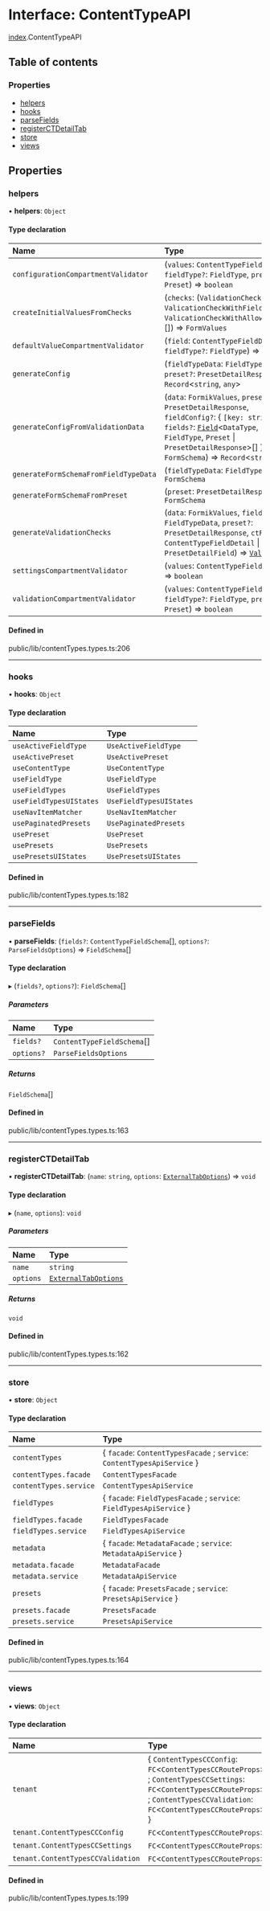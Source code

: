 # Interface: ContentTypeAPI

[index](../wiki/index).ContentTypeAPI

## Table of contents

### Properties

- [helpers](../wiki/index.ContentTypeAPI#helpers-1)
- [hooks](../wiki/index.ContentTypeAPI#hooks-1)
- [parseFields](../wiki/index.ContentTypeAPI#parsefields-1)
- [registerCTDetailTab](../wiki/index.ContentTypeAPI#registerctdetailtab-1)
- [store](../wiki/index.ContentTypeAPI#store-1)
- [views](../wiki/index.ContentTypeAPI#views-1)

## Properties

### helpers

• **helpers**: `Object`

#### Type declaration

| Name | Type |
| :------ | :------ |
| `configurationCompartmentValidator` | (`values`: `ContentTypeFieldDetail`, `fieldType?`: `FieldType`, `preset?`: `Preset`) => `boolean` |
| `createInitialValuesFromChecks` | (`checks`: (`ValidationCheck` \| `ValicationCheckWithFields` \| `ValicationCheckWithAllowedFields`)[]) => `FormValues` |
| `defaultValueCompartmentValidator` | (`field`: `ContentTypeFieldDetail`, `fieldType?`: `FieldType`) => `boolean` |
| `generateConfig` | (`fieldTypeData`: `FieldTypeData`, `preset?`: `PresetDetailResponse`) => `Record`<`string`, `any`\> |
| `generateConfigFromValidationData` | (`data`: `FormikValues`, `preset?`: `PresetDetailResponse`, `fieldConfig?`: { `[key: string]`: `any`; `fields?`: [`Field`](../wiki/index.Field)<`DataType`, `FieldType`, `Preset` \| `PresetDetailResponse`\>[]  }, `schema?`: `FormSchema`) => `Record`<`string`, `any`\> |
| `generateFormSchemaFromFieldTypeData` | (`fieldTypeData`: `FieldTypeData`) => `FormSchema` |
| `generateFormSchemaFromPreset` | (`preset`: `PresetDetailResponse`) => `FormSchema` |
| `generateValidationChecks` | (`data`: `FormikValues`, `fieldTypeData`: `FieldTypeData`, `preset?`: `PresetDetailResponse`, `ctField?`: `ContentTypeFieldDetail` \| `PresetDetailField`) => [`Validation`](../wiki/index.Validation) |
| `settingsCompartmentValidator` | (`values`: `ContentTypeFieldDetail`) => `boolean` |
| `validationCompartmentValidator` | (`values`: `ContentTypeFieldDetail`, `fieldType?`: `FieldType`, `preset?`: `Preset`) => `boolean` |

#### Defined in

public/lib/contentTypes.types.ts:206

___

### hooks

• **hooks**: `Object`

#### Type declaration

| Name | Type |
| :------ | :------ |
| `useActiveFieldType` | `UseActiveFieldType` |
| `useActivePreset` | `UseActivePreset` |
| `useContentType` | `UseContentType` |
| `useFieldType` | `UseFieldType` |
| `useFieldTypes` | `UseFieldTypes` |
| `useFieldTypesUIStates` | `UseFieldTypesUIStates` |
| `useNavItemMatcher` | `UseNavItemMatcher` |
| `usePaginatedPresets` | `UsePaginatedPresets` |
| `usePreset` | `UsePreset` |
| `usePresets` | `UsePresets` |
| `usePresetsUIStates` | `UsePresetsUIStates` |

#### Defined in

public/lib/contentTypes.types.ts:182

___

### parseFields

• **parseFields**: (`fields?`: `ContentTypeFieldSchema`[], `options?`: `ParseFieldsOptions`) => `FieldSchema`[]

#### Type declaration

▸ (`fields?`, `options?`): `FieldSchema`[]

##### Parameters

| Name | Type |
| :------ | :------ |
| `fields?` | `ContentTypeFieldSchema`[] |
| `options?` | `ParseFieldsOptions` |

##### Returns

`FieldSchema`[]

#### Defined in

public/lib/contentTypes.types.ts:163

___

### registerCTDetailTab

• **registerCTDetailTab**: (`name`: `string`, `options`: [`ExternalTabOptions`](../wiki/index.ExternalTabOptions)) => `void`

#### Type declaration

▸ (`name`, `options`): `void`

##### Parameters

| Name | Type |
| :------ | :------ |
| `name` | `string` |
| `options` | [`ExternalTabOptions`](../wiki/index.ExternalTabOptions) |

##### Returns

`void`

#### Defined in

public/lib/contentTypes.types.ts:162

___

### store

• **store**: `Object`

#### Type declaration

| Name | Type |
| :------ | :------ |
| `contentTypes` | { `facade`: `ContentTypesFacade` ; `service`: `ContentTypesApiService`  } |
| `contentTypes.facade` | `ContentTypesFacade` |
| `contentTypes.service` | `ContentTypesApiService` |
| `fieldTypes` | { `facade`: `FieldTypesFacade` ; `service`: `FieldTypesApiService`  } |
| `fieldTypes.facade` | `FieldTypesFacade` |
| `fieldTypes.service` | `FieldTypesApiService` |
| `metadata` | { `facade`: `MetadataFacade` ; `service`: `MetadataApiService`  } |
| `metadata.facade` | `MetadataFacade` |
| `metadata.service` | `MetadataApiService` |
| `presets` | { `facade`: `PresetsFacade` ; `service`: `PresetsApiService`  } |
| `presets.facade` | `PresetsFacade` |
| `presets.service` | `PresetsApiService` |

#### Defined in

public/lib/contentTypes.types.ts:164

___

### views

• **views**: `Object`

#### Type declaration

| Name | Type |
| :------ | :------ |
| `tenant` | { `ContentTypesCCConfig`: `FC`<`ContentTypesCCRouteProps`\> ; `ContentTypesCCSettings`: `FC`<`ContentTypesCCRouteProps`\> ; `ContentTypesCCValidation`: `FC`<`ContentTypesCCRouteProps`\>  } |
| `tenant.ContentTypesCCConfig` | `FC`<`ContentTypesCCRouteProps`\> |
| `tenant.ContentTypesCCSettings` | `FC`<`ContentTypesCCRouteProps`\> |
| `tenant.ContentTypesCCValidation` | `FC`<`ContentTypesCCRouteProps`\> |

#### Defined in

public/lib/contentTypes.types.ts:199
